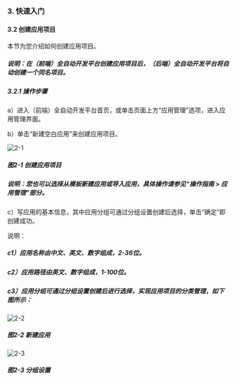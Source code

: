 ### 3. 快速入门

#### 3.2 创建应用项目

本节为您介绍如何创建应用项目。

##### 说明：在（前端）全自动开发平台创建应用项目后，（后端）全自动开发平台将自动创建一个同名项目。

##### 3.2.1 操作步骤

a）进入（前端）全自动开发平台首页，或单击页面上方“应用管理”选项，进入应用管理界面。

b）单击“新建空白应用”来创建应用项目。

![2-1](https://www.feisuanyz.com/fspage/ksrm/ksrm_1_1.png)

##### 图2-1 创建应用项目

##### 说明：您也可以选择从模板新建应用或导入应用，具体操作请参见“操作指南 > 应用管理”部分。

c）写应用的基本信息，其中应用分组可通过分组设置创建后选择，单击“确定”即创建成功。

说明：

##### c1）应用名称由中文、英文、数字组成，2-36位。

##### c2）应用路径由英文、数字组成，1-100位。

##### c3）应用分组可通过分组设置创建后进行选择，实现应用项目的分类管理，如下图所示：

![2-2](https://www.feisuanyz.com/fspage/ksrm/ksrm_1_2.png)

##### 图2-2 新建应用

![2-3](https://www.feisuanyz.com/fspage/ksrm/ksrm_1_3.png)

##### 图2-3 分组设置

